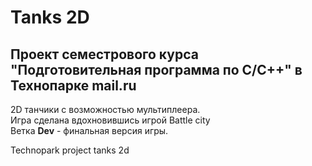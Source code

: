  # Tanks 2D  
 ## Проект семестрового курса "Подготовительная программа по С/С++" в Технопарке mail.ru  
  
2D танчики с возможностью мультиплеера.  
Игра сделана вдохновившись игрой Battle city  
Ветка **Dev** - финальная версия игры.  



Technopark project tanks 2d
